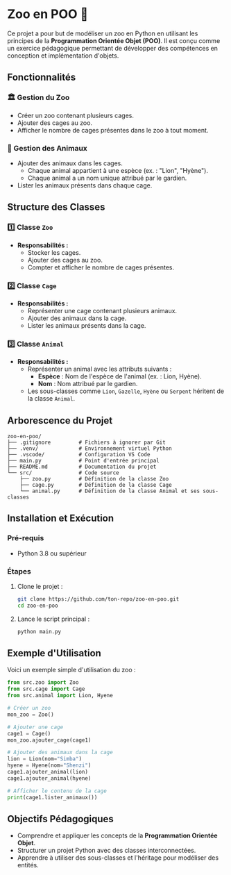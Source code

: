 # Zoo en POO 🐾

Ce projet a pour but de modéliser un zoo en Python en utilisant les principes de la **Programmation Orientée Objet (POO)**. Il est conçu comme un exercice pédagogique permettant de développer des compétences en conception et implémentation d'objets.

## Fonctionnalités

### 🏛️ Gestion du Zoo
- Créer un zoo contenant plusieurs cages.
- Ajouter des cages au zoo.
- Afficher le nombre de cages présentes dans le zoo à tout moment.

### 🦁 Gestion des Animaux
- Ajouter des animaux dans les cages.
  - Chaque animal appartient à une espèce (ex. : "Lion", "Hyène").
  - Chaque animal a un nom unique attribué par le gardien.
- Lister les animaux présents dans chaque cage.

## Structure des Classes

### 1️⃣ **Classe `Zoo`**
- **Responsabilités :**
  - Stocker les cages.
  - Ajouter des cages au zoo.
  - Compter et afficher le nombre de cages présentes.

### 2️⃣ **Classe `Cage`**
- **Responsabilités :**
  - Représenter une cage contenant plusieurs animaux.
  - Ajouter des animaux dans la cage.
  - Lister les animaux présents dans la cage.

### 3️⃣ **Classe `Animal`**
- **Responsabilités :**
  - Représenter un animal avec les attributs suivants :
    - **Espèce** : Nom de l'espèce de l'animal (ex. : Lion, Hyène).
    - **Nom** : Nom attribué par le gardien.
  - Les sous-classes comme `Lion`, `Gazelle`, `Hyène` ou `Serpent` héritent de la classe `Animal`.

## Arborescence du Projet

```
zoo-en-poo/
├── .gitignore         # Fichiers à ignorer par Git
├── .venv/             # Environnement virtuel Python
├── .vscode/           # Configuration VS Code
├── main.py            # Point d'entrée principal
├── README.md          # Documentation du projet
└── src/               # Code source
    ├── zoo.py         # Définition de la classe Zoo
    ├── cage.py        # Définition de la classe Cage
    └── animal.py      # Définition de la classe Animal et ses sous-classes
```

## Installation et Exécution

### Pré-requis
- Python 3.8 ou supérieur

### Étapes

1. Clone le projet :
   ```bash
   git clone https://github.com/ton-repo/zoo-en-poo.git
   cd zoo-en-poo
   ```

2. Lance le script principal :
   ```bash
   python main.py
   ```

## Exemple d'Utilisation

Voici un exemple simple d'utilisation du zoo :

```python
from src.zoo import Zoo
from src.cage import Cage
from src.animal import Lion, Hyene

# Créer un zoo
mon_zoo = Zoo()

# Ajouter une cage
cage1 = Cage()
mon_zoo.ajouter_cage(cage1)

# Ajouter des animaux dans la cage
lion = Lion(nom="Simba")
hyene = Hyene(nom="Shenzi")
cage1.ajouter_animal(lion)
cage1.ajouter_animal(hyene)

# Afficher le contenu de la cage
print(cage1.lister_animaux())
```

## Objectifs Pédagogiques

- Comprendre et appliquer les concepts de la **Programmation Orientée Objet**.
- Structurer un projet Python avec des classes interconnectées.
- Apprendre à utiliser des sous-classes et l'héritage pour modéliser des entités.
